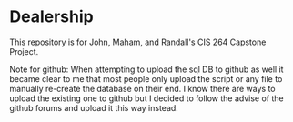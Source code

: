 # Dealership
 This repository is for John, Maham, and Randall's CIS 264 Capstone Project.

Note for github: When attempting to upload the sql DB to github as well it became clear to me that most people only upload the script or any file to manually re-create the database on their end. I know there are ways to upload the existing one to github but I decided to follow the advise of the github forums and upload it this way instead.
